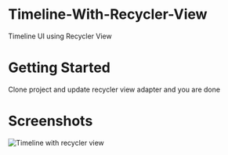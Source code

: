 # Timeline-With-Recycler-View

Timeline UI using Recycler View

# Getting Started

Clone project and update recycler view adapter and you are done

# Screenshots

![Timeline with recycler view](https://raw.githubusercontent.com/mayursojitra/Timeline-With-Recycler-View/master/Screenshots/screenshot.jpeg)